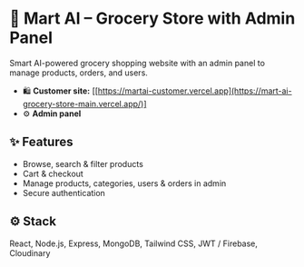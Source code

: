 # 🛒 Mart AI – Grocery Store with Admin Panel

Smart AI-powered grocery shopping website with an admin panel to manage products, orders, and users.

* 🛍️ **Customer site:** [[https://martai-customer.vercel.app](https://mart-ai-grocery-store-main.vercel.app/)]
* ⚙️ **Admin panel**

## ✨ Features

* Browse, search & filter products
* Cart & checkout
* Manage products, categories, users & orders in admin
* Secure authentication

## ⚙️ Stack

React, Node.js, Express, MongoDB, Tailwind CSS, JWT / Firebase, Cloudinary


